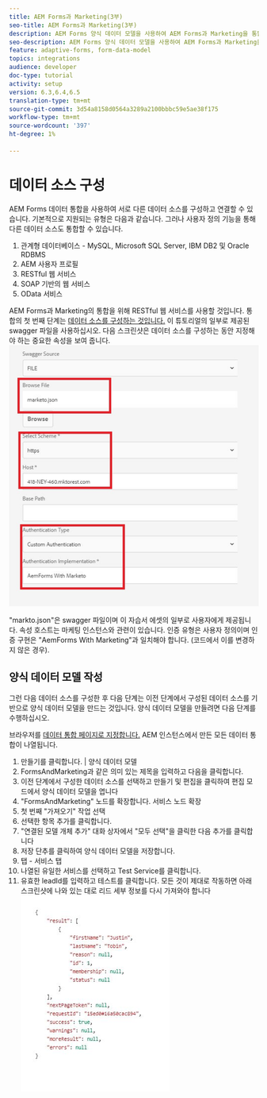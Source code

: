 ```yaml
---
title: AEM Forms과 Marketing(3부)
seo-title: AEM Forms과 Marketing(3부)
description: AEM Forms 양식 데이터 모델을 사용하여 AEM Forms과 Marketing을 통합하는 자습서입니다.
seo-description: AEM Forms 양식 데이터 모델을 사용하여 AEM Forms과 Marketing을 통합하는 자습서입니다.
feature: adaptive-forms, form-data-model
topics: integrations
audience: developer
doc-type: tutorial
activity: setup
version: 6.3,6.4,6.5
translation-type: tm+mt
source-git-commit: 3d54a8158d0564a3289a2100bbbc59e5ae38f175
workflow-type: tm+mt
source-wordcount: '397'
ht-degree: 1%

---
```



# 데이터 소스 구성

AEM Forms 데이터 통합을 사용하여 서로 다른 데이터 소스를 구성하고 연결할 수 있습니다. 기본적으로 지원되는 유형은 다음과 같습니다. 그러나 사용자 정의 기능을 통해 다른 데이터 소스도 통합할 수 있습니다.

1. 관계형 데이터베이스 - MySQL, Microsoft SQL Server, IBM DB2 및 Oracle RDBMS
1. AEM 사용자 프로필
1. RESTful 웹 서비스
1. SOAP 기반의 웹 서비스
1. OData 서비스

AEM Forms과 Marketing의 통합을 위해 RESTful 웹 서비스를 사용할 것입니다. 통합의 첫 번째 단계는 [데이터 소스를 구성하는 것입니다.](https://helpx.adobe.com/experience-manager/6-4/forms/using/configure-data-sources.html#ConfigureRESTfulwebservices) 이 튜토리얼의 일부로 제공된 swagger 파일을 사용하십시오. 다음 스크린샷은 데이터 소스를 구성하는 동안 지정해야 하는 중요한 속성을 보여 줍니다.
![datasource](assets/datasource.jfif)

&quot;markto.json&quot;은 swagger 파일이며 이 자습서 에셋의 일부로 사용자에게 제공됩니다.
속성 호스트는 마케팅 인스턴스와 관련이 있습니다.
인증 유형은 사용자 정의이며 인증 구현은 &quot;AemForms With Marketing&quot;과 일치해야 합니다. (코드에서 이를 변경하지 않은 경우).

## 양식 데이터 모델 작성

그런 다음 데이터 소스를 구성한 후 다음 단계는 이전 단계에서 구성된 데이터 소스를 기반으로 양식 데이터 모델을 만드는 것입니다. 양식 데이터 모델을 만들려면 다음 단계를 수행하십시오.

브라우저를 [데이터 통합 페이지로 지정합니다.](http://localhost:4502/aem/forms.html/content/dam/formsanddocuments-fdm) AEM 인스턴스에서 만든 모든 데이터 통합이 나열됩니다.

1. 만들기를 클릭합니다. | 양식 데이터 모델
1. FormsAndMarketing과 같은 의미 있는 제목을 입력하고 다음을 클릭합니다.
1. 이전 단계에서 구성한 데이터 소스를 선택하고 만들기 및 편집을 클릭하여 편집 모드에서 양식 데이터 모델을 엽니다
1. &quot;FormsAndMarketing&quot; 노드를 확장합니다. 서비스 노드 확장
1. 첫 번째 &quot;가져오기&quot; 작업 선택
1. 선택한 항목 추가를 클릭합니다.
1. &quot;연결된 모델 개체 추가&quot; 대화 상자에서 &quot;모두 선택&quot;을 클릭한 다음 추가를 클릭합니다
1. 저장 단추를 클릭하여 양식 데이터 모델을 저장합니다.
1. 탭 - 서비스 탭
1. 나열된 유일한 서비스를 선택하고 Test Service를 클릭합니다.
1. 유효한 leadId를 입력하고 테스트를 클릭합니다. 모든 것이 제대로 작동하면 아래 스크린샷에 나와 있는 대로 리드 세부 정보를 다시 가져와야 합니다
   ![테스트 결과](assets/testresults.jfif)
